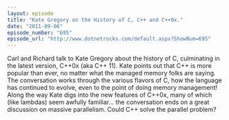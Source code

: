 ```yaml
---
layout: episode
title: "Kate Gregory on the History of C, C++ and C++0x."
date: "2011-09-06"
episode_number: "695"
episode_url: "http://www.dotnetrocks.com/default.aspx?ShowNum=695"
---
```


Carl and Richard talk to Kate Gregory about the history of C, culminating in the latest version, C++0x (aka C++ 11). Kate points out that C++ is more popular than ever, no matter what the managed memory folks are saying. The conversation works through the various flavors of C, how the language has continued to evolve, even to the point of doing memory management! Along the way Kate digs into the new features of C++0x, many of which (like lambdas) seem awfully familiar... the conversation ends on a great discussion on massive parallelism. Could C++ solve the parallel problem?
